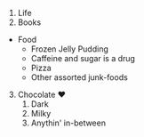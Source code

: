 1. Life
2. Books
  
- Food
   - Frozen Jelly Pudding
   - Caffeine and sugar is a drug
   - Pizza
   - Other assorted junk-foods
  
3. Chocolate :heart:
   1. Dark
   2. Milky
   3. Anythin' in-between

